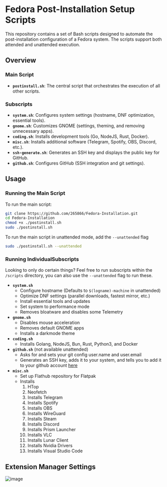 # Fedora Post-Installation Setup Scripts

This repository contains a set of Bash scripts designed to automate the post-installation configuration of a Fedora system. The scripts support both attended and unattended execution.

## Overview

### Main Script

- **`postinstall.sh`**: The central script that orchestrates the execution of all other scripts.

### Subscripts

- **`system.sh`**: Configures system settings (hostname, DNF optimization, essential tools).
- **`gnome.sh`**: Customizes GNOME (settings, theming, and removing unnecessary apps).
- **`coding.sh`**: Installs development tools (Go, NodeJS, Rust, Docker).
- **`misc.sh`**: Installs additional software (Telegram, Spotify, OBS, Discord, etc.).
- **`ssh-generate.sh`**: Generates an SSH key and displays the public key for GitHub.
- **`github.sh`**: Configures GitHub (SSH integration and git settings).

## Usage

### Running the Main Script

To run the main script:

```bash
git clone https://github.com/265866/Fedora-Installation.git
cd Fedora-Installation
chmod +x ./postinstall.sh
sudo ./postinstall.sh
```

To run the main script in unattended mode, add the `--unattended` flag

```bash
sudo ./postinstall.sh --unattended
```

### Running IndividualSubscripts

Looking to only do certain things? Feel free to run subscripts within the `/scripts` directory, you can also use the `--unattended` flag to run these.
- **`system.sh`**
  - Configure hostname (Defaults to `$(logname)-machine` in unattended)
  - Optimize DNF settings (parallel downloads, fastest mirror, etc.)
  - Install essential tools and updates
  - Set system to performance mode
  - Removes bloatware and disables some Telemetry
- **`gnome.sh`**
  - Disables mouse acceleration
  - Removes default GNOME apps
  - Installs a darkmode theme
- **`coding.sh`**
  - Installs Golang, NodeJS, Bun, Rust, Python3, and Docker
- **`github.sh`** (not available unattended)
  - Asks for and sets your git config user.name and user.email
  - Generates an SSH key, adds it to your system, and tells you to add it to your github account [here](https://github.com/settings/keys)
- **`misc.sh`**
  - Set up Flathub repository for Flatpak
  - Installs
    1) HTop
    2) Neofetch
    3) Installs Telegram
    4) Installs Spotify
    5) Installs OBS
    6) Installs WireGuard
    7) Installs Steam
    8) Installs Discord
    9) Installs Prism Launcher
    10) Installs VLC
    11) Installs Lunar Client
    12) Installs Nvidia Drivers
    13) Installs Visual Studio Code
    

## Extension Manager Settings
![image](https://github.com/user-attachments/assets/7b6ca15e-8ff1-47dd-9e72-b0237e2364af)
